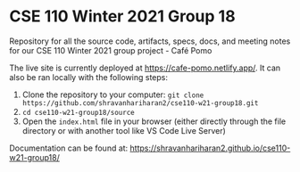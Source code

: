 # CSE 110 Winter 2021 Group 18
Repository for all the source code, artifacts, specs, docs, and meeting notes for our CSE 110 Winter 2021 group project - Café Pomo


The live site is currently deployed at https://cafe-pomo.netlify.app/. It can also be ran locally with the following steps:
1. Clone the repository to your computer: `git clone https://github.com/shravanhariharan2/cse110-w21-group18.git`
2. `cd cse110-w21-group18/source`
3. Open the `index.html` file in your browser (either directly through the file directory or with another tool like VS Code Live Server)


Documentation can be found at: https://shravanhariharan2.github.io/cse110-w21-group18/

